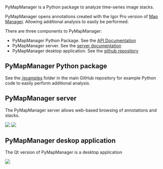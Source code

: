 PyMapManager is a Python package to analyze time-series image stacks.

PyMapManager opens annotations created with the Igor Pro version of [Map Manager][1]. Allowing additional analysis to easily be performed.

There are three components to PyMapManager:

 - PyMapManager Python Package. See the [API Documentation][2]
 - PyMapManager server. See the [server documentation][3]
 - PyMapManager desktop application. See the [github repository][4]
 
## PyMapManager Python package

See the [/examples][5] folder in the main GitHub repository for example Python code to easily perform additional analysis.

## PyMapManager server
 
The PyMapManager server allows web-based browsing of annotations and stacks.

<IMG SRC="../img/mmserver_leaflet.png">
 
<IMG SRC="../img/mmserver_purejs.png">
 
## PyMapManager deskop application
 
The Qt version of PyMapManager is a desktop application
 
<IMG SRC="../img/pyMapManager_v2.png">
 
[1]: http://blog.cudmore.io/mapmanager
[2]: http://pymapmanager.readthedocs.io/en/latest/
[3]: https://github.com/cudmore/PyMapManager/tree/master/mmserver
[4]: https://github.com/cudmore/PyMapManager/tree/master/PyMapManager/interface
[5]: https://github.com/cudmore/PyMapManager/tree/master/PyMapManager/examples